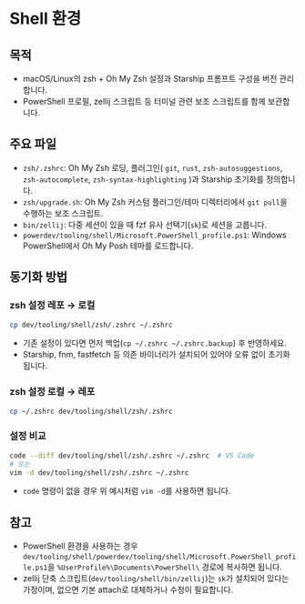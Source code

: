 # Shell 환경

## 목적
- macOS/Linux의 zsh + Oh My Zsh 설정과 Starship 프롬프트 구성을 버전 관리합니다.
- PowerShell 프로필, zellij 스크립트 등 터미널 관련 보조 스크립트를 함께 보관합니다.

## 주요 파일
- `zsh/.zshrc`: Oh My Zsh 로딩, 플러그인( `git`, `rust`, `zsh-autosuggestions`, `zsh-autocomplete`, `zsh-syntax-highlighting` )과 Starship 초기화를 정의합니다.
- `zsh/upgrade.sh`: Oh My Zsh 커스텀 플러그인/테마 디렉터리에서 `git pull`을 수행하는 보조 스크립트.
- `bin/zellij`: 다중 세션이 있을 때 fzf 유사 선택기(`sk`)로 세션을 고릅니다.
- `powerdev/tooling/shell/Microsoft.PowerShell_profile.ps1`: Windows PowerShell에서 Oh My Posh 테마를 로드합니다.

## 동기화 방법
### zsh 설정 레포 → 로컬
```sh
cp dev/tooling/shell/zsh/.zshrc ~/.zshrc
```
- 기존 설정이 있다면 먼저 백업(`cp ~/.zshrc ~/.zshrc.backup`) 후 반영하세요.
- Starship, fnm, fastfetch 등 의존 바이너리가 설치되어 있어야 오류 없이 초기화됩니다.

### zsh 설정 로컬 → 레포
```sh
cp ~/.zshrc dev/tooling/shell/zsh/.zshrc
```

### 설정 비교
```sh
code --diff dev/tooling/shell/zsh/.zshrc ~/.zshrc  # VS Code
# 또는
vim -d dev/tooling/shell/zsh/.zshrc ~/.zshrc
```
- `code` 명령이 없을 경우 위 예시처럼 `vim -d`를 사용하면 됩니다.

## 참고
- PowerShell 환경을 사용하는 경우 `dev/tooling/shell/powerdev/tooling/shell/Microsoft.PowerShell_profile.ps1`을 `%UserProfile%\Documents\PowerShell\` 경로에 복사하면 됩니다.
- zellij 단축 스크립트(`dev/tooling/shell/bin/zellij`)는 `sk`가 설치되어 있다는 가정이며, 없으면 기본 attach로 대체하거나 수정이 필요합니다.
